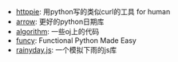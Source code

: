 - [httppie](https://github.com/jkbr/httpie): 用python写的类似curl的工具 for human
- [arrow](https://github.com/crsmithdev/arrow): 更好的python日期库
- [algorithm](https://github.com/CyberZHG/ZCookie/tree/master/algorithm): 一些oj上的代码
- [funcy](http://hackflow.com/blog/2013/10/13/functional-python-made-easy/): Functional Python Made Easy
- [rainyday.js](https://github.com/maroslaw/rainyday.js): 一个模拟下雨的js库
